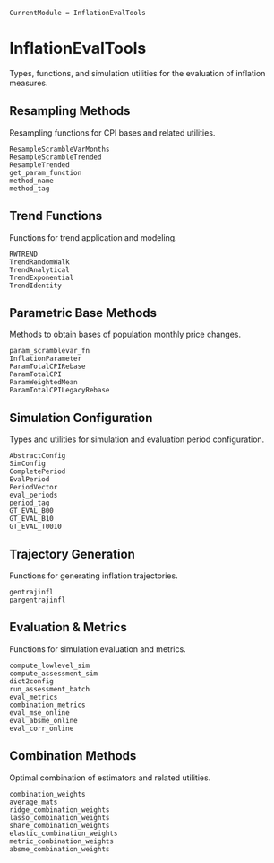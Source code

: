 ```@meta
CurrentModule = InflationEvalTools
```

# InflationEvalTools

Types, functions, and simulation utilities for the evaluation of inflation measures.

## Resampling Methods

Resampling functions for CPI bases and related utilities.

```@docs
ResampleScrambleVarMonths
ResampleScrambleTrended
ResampleTrended
get_param_function
method_name
method_tag
```

## Trend Functions

Functions for trend application and modeling.

```@docs
RWTREND
TrendRandomWalk
TrendAnalytical
TrendExponential
TrendIdentity
```

## Parametric Base Methods

Methods to obtain bases of population monthly price changes.

```@docs
param_scramblevar_fn
InflationParameter
ParamTotalCPIRebase
ParamTotalCPI
ParamWeightedMean
ParamTotalCPILegacyRebase
```

## Simulation Configuration

Types and utilities for simulation and evaluation period configuration.

```@docs
AbstractConfig
SimConfig
CompletePeriod
EvalPeriod
PeriodVector
eval_periods
period_tag
GT_EVAL_B00
GT_EVAL_B10
GT_EVAL_T0010
```

## Trajectory Generation

Functions for generating inflation trajectories.

```@docs
gentrajinfl
pargentrajinfl
```

## Evaluation & Metrics

Functions for simulation evaluation and metrics.

```@docs
compute_lowlevel_sim
compute_assessment_sim
dict2config
run_assessment_batch
eval_metrics
combination_metrics
eval_mse_online
eval_absme_online
eval_corr_online
```

## Combination Methods

Optimal combination of estimators and related utilities.

```@docs
combination_weights
average_mats
ridge_combination_weights
lasso_combination_weights
share_combination_weights
elastic_combination_weights
metric_combination_weights
absme_combination_weights
```
